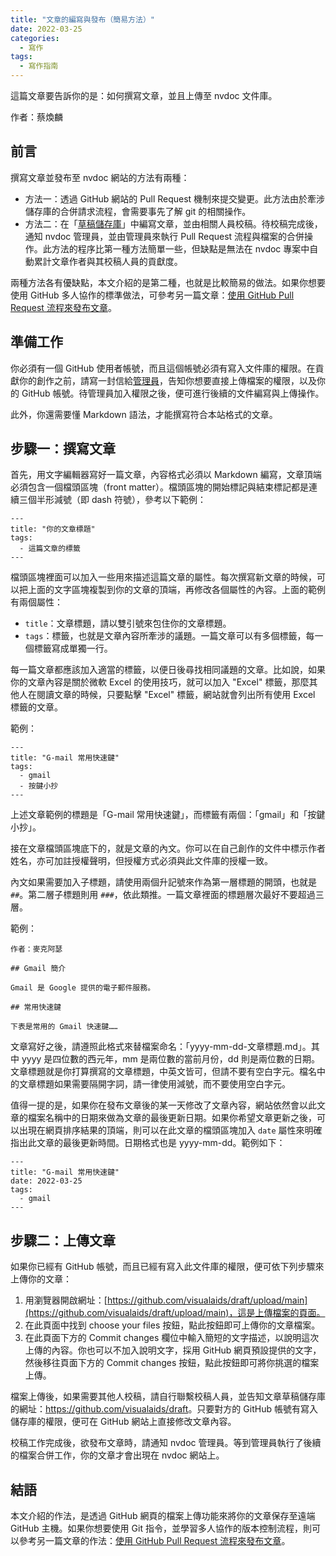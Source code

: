 ```yaml
---
title: "文章的編寫與發布（簡易方法）"
date: 2022-03-25
categories:
  - 寫作
tags:
  - 寫作指南
---
```


這篇文章要告訴你的是：如何撰寫文章，並且上傳至 nvdoc 文件庫。

作者：蔡煥麟

## 前言

撰寫文章並發布至 nvdoc 網站的方法有兩種：

- 方法一：透過 GitHub 網站的 Pull Request 機制來提交變更。此方法由於牽涉儲存庫的合併請求流程，會需要事先了解 git 的相關操作。
- 方法二：在「[草稿儲存庫](https://github.com/visualaids/draft)」中編寫文章，並由相關人員校稿。待校稿完成後，通知 nvdoc 管理員，並由管理員來執行 Pull Request 流程與檔案的合併操作。此方法的程序比第一種方法簡單一些，但缺點是無法在 nvdoc 專案中自動累計文章作者與其校稿人員的貢獻度。

兩種方法各有優缺點，本文介紹的是第二種，也就是比較簡易的做法。如果你想要使用 GitHub 多人協作的標準做法，可參考另一篇文章：[使用 GitHub Pull Request 流程來發布文章](https://visualaids.github.io/nvdoc/%E5%AF%AB%E4%BD%9C/nvdoc-github-pr-guide/)。

## 準備工作

你必須有一個 GitHub 使用者帳號，而且這個帳號必須有寫入文件庫的權限。在貢獻你的創作之前，請寫一封信給[管理員](mailto:huanlin.tsai@gmail.com)，告知你想要直接上傳檔案的權限，以及你的 GitHub 帳號。待管理員加入權限之後，便可進行後續的文件編寫與上傳操作。

此外，你還需要懂 Markdown 語法，才能撰寫符合本站格式的文章。

## 步驟一：撰寫文章

首先，用文字編輯器寫好一篇文章，內容格式必須以 Markdown 編寫，文章頂端必須包含一個檔頭區塊（front matter）。檔頭區塊的開始標記與結束標記都是連續三個半形減號（即 dash 符號），參考以下範例：

~~~~~~~~
---
title: "你的文章標題"
tags:
  - 這篇文章的標籤
---
~~~~~~~~

檔頭區塊裡面可以加入一些用來描述這篇文章的屬性。每次撰寫新文章的時候，可以把上面的文字區塊複製到你的文章的頂端，再修改各個屬性的內容。上面的範例有兩個屬性：

- `title`：文章標題，請以雙引號來包住你的文章標題。
- `tags`：標籤，也就是文章內容所牽涉的議題。一篇文章可以有多個標籤，每一個標籤寫成單獨一行。

每一篇文章都應該加入適當的標籤，以便日後尋找相同議題的文章。比如說，如果你的文章內容是關於微軟 Excel 的使用技巧，就可以加入 "Excel" 標籤，那麼其他人在閱讀文章的時候，只要點擊 "Excel" 標籤，網站就會列出所有使用 Excel 標籤的文章。

範例：

~~~~~~~~
---
title: "G-mail 常用快速鍵"
tags:
  - gmail
  - 按鍵小抄
---  
~~~~~~~~

上述文章範例的標題是「G-mail 常用快速鍵」，而標籤有兩個：「gmail」和「按鍵小抄」。

接在文章檔頭區塊底下的，就是文章的內文。你可以在自己創作的文件中標示作者姓名，亦可加註授權聲明，但授權方式必須與此文件庫的授權一致。

內文如果需要加入子標題，請使用兩個升記號來作為第一層標題的開頭，也就是 `##`。第二層子標題則用 `###`，依此類推。一篇文章裡面的標題層次最好不要超過三層。

範例：

~~~~~~~~
作者：麥克阿瑟

## Gmail 簡介

Gmail 是 Google 提供的電子郵件服務。

## 常用快速鍵

下表是常用的 Gmail 快速鍵……
~~~~~~~~

文章寫好之後，請遵照此格式來替檔案命名：「yyyy-mm-dd-文章標題.md」。其中 yyyy 是四位數的西元年，mm 是兩位數的當前月份，dd 則是兩位數的日期。文章標題就是你打算撰寫的文章標題，中英文皆可，但請不要有空白字元。檔名中的文章標題如果需要隔開字詞，請一律使用減號，而不要使用空白字元。

值得一提的是，如果你在發布文章後的某一天修改了文章內容，網站依然會以此文章的檔案名稱中的日期來做為文章的最後更新日期。如果你希望文章更新之後，可以出現在網頁排序結果的頂端，則可以在此文章的檔頭區塊加入 `date` 屬性來明確指出此文章的最後更新時間。日期格式也是 yyyy-mm-dd。範例如下：

~~~~~~~~
---
title: "G-mail 常用快速鍵"
date: 2022-03-25
tags:
  - gmail
---  
~~~~~~~~

## 步驟二：上傳文章

如果你已經有 GitHub 帳號，而且已經有寫入此文件庫的權限，便可依下列步驟來上傳你的文章：

1. 用瀏覽器開啟網址：[https://github.com/visualaids/draft/upload/main](https://github.com/visualaids/draft/upload/main)，這是上傳檔案的頁面。
2. 在此頁面中找到 choose your files 按鈕，點此按鈕即可上傳你的文章檔案。
3. 在此頁面下方的 Commit changes 欄位中輸入簡短的文字描述，以說明這次上傳的內容。你也可以不加入說明文字，採用 GitHub 網頁預設提供的文字，然後移往頁面下方的 Commit changes 按鈕，點此按鈕即可將你挑選的檔案上傳。

檔案上傳後，如果需要其他人校稿，請自行聯繫校稿人員，並告知文章草稿儲存庫的網址：<https://github.com/visualaids/draft>。只要對方的 GitHub 帳號有寫入儲存庫的權限，便可在 GitHub 網站上直接修改文章內容。

校稿工作完成後，欲發布文章時，請通知 nvdoc 管理員。等到管理員執行了後續的檔案合併工作，你的文章才會出現在 nvdoc 網站上。

## 結語

本文介紹的作法，是透過 GitHub 網頁的檔案上傳功能來將你的文章保存至遠端 GitHub 主機。如果你想要使用 Git 指令，並學習多人協作的版本控制流程，則可以參考另一篇文章的作法：[使用 GitHub Pull Request 流程來發布文章](https://visualaids.github.io/nvdoc/nvdoc-github-pr-guide/)。
